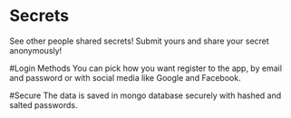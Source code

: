 # Secrets
See other people shared secrets! Submit yours and share your secret anonymously!

#Login Methods
You can pick how you want register to the app, by email and password or with social media like Google and Facebook.

#Secure
The data is saved in mongo database securely with hashed and salted passwords.
